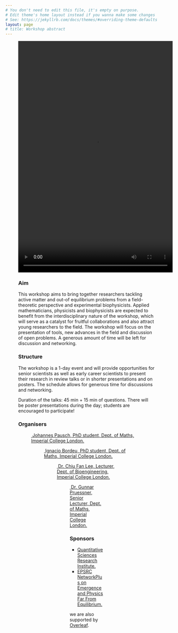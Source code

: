 ```yaml
---
# You don't need to edit this file, it's empty on purpose.
# Edit theme's home layout instead if you wanna make some changes
# See: https://jekyllrb.com/docs/themes/#overriding-theme-defaults
layout: page
# title: Workshop abstract
---
```


<figure>
<img src="../figs/Red-billed_quelea_flocking_at_waterhole.png" style="max-width: 800px;"
alt="" />

<video width="480" height="720">
<source src="../fig/floppy2.avi" type="video/avi">
</video>

<p>
<h3>Aim</h3>
</p>

This workshop aims to bring together researchers tackling active matter and out-of equilibrium problems from a field-theoretic perspective and experimental biophysicists. Applied mathematicians, physicists and biophysicists are expected to benefit from the interdisciplinary nature of the workshop, which will serve as a catalyst for fruitful collaborations and also attract young researchers to the field. The workshop will focus on the presentation of tools, new advances in the field and discussion of open problems. A generous amount of time will be left for discussion and networking. 

<p>
<h3>Structure</h3>
</p>
The workshop is a 1-day event and will provide opportunities for senior scientists as well as early career scientists to present their research in review talks or in shorter presentations and on posters. The schedule allows for generous time for discussions and networking. 

Duration of the talks: 45 min + 15 min of questions.
There will be poster presentations during the day; students are encouraged to participate!

<p>
<h3>Organisers</h3>
</p>

<figure>
<a href="http://www.imperial.ac.uk/people/j.pausch15">
<img src="../figs/Johannes_Pausch.jpg" style="max-width: 100px;"
alt="" />
Johannes Pausch, PhD student, Dept. of Maths, Imperial College London.
</a>

<figure>
<a href="https://www.researchgate.net/profile/Ignacio_Bordeu">
<img src="../figs/Ignacio_Bordeu.png" style="max-width: 100px;"
alt="" />
Ignacio Bordeu, PhD student, Dept. of Maths, Imperial College London.
</a>

<figure>
<a href="http://www.bg.ic.ac.uk/research/c.lee/index.html">
<img src="../figs/Chiu_Fan_Lee.jpeg" style="max-width: 100px;"
alt="" />
Dr. Chiu Fan Lee, Lecturer, Dept. of Bioengineering, Imperial College London.
</a>

<figure>
<a href="http://wwwf.imperial.ac.uk/~pruess/">
<img src="../figs/Gunnar_Pruessner.jpg" style="max-width: 100px;"
alt="" />
Dr. Gunnar Pruessner, Senior Lecturer, Dept. of Maths, Imperial College London.
</a>

<p>
<h3>Sponsors</h3>
<ul type="square">
<li><a href="http://www.imperial.ac.uk/quantitative-sciences-institute/about/"> Quantitative Sciences Research Institute.</a></li>
<li><a href="https://emneq.org/"> EPSRC NetworkPlus on Emergence and Physics Far From Equilibrium.</a></li>
</ul>
we are also supported by <a href="https://www.overleaf.com/"> Overleaf</a>.
</p>